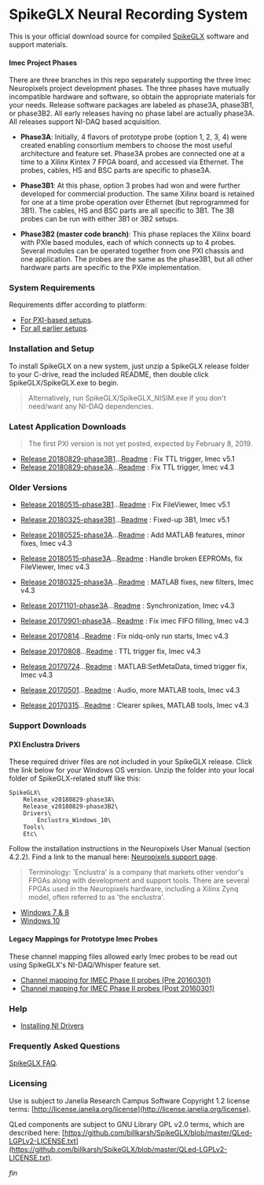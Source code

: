 SpikeGLX Neural Recording System
=================================

This is your official download source for compiled
[SpikeGLX](https://github.com/billkarsh/SpikeGLX.git)
software and support materials.

#### Imec Project Phases

There are three branches in this repo separately supporting the three Imec
Neuropixels project development phases. The three phases have mutually
incompatible hardware and software, so obtain the appropriate materials
for your needs. Release software packages are labeled as phase3A, phase3B1,
or phase3B2. All early releases having no phase label are actually phase3A.
All releases support NI-DAQ based acquisition.

* **Phase3A**: Initially, 4 flavors of prototype probe (option 1, 2, 3, 4)
were created enabling consortium members to choose the most useful
architecture and feature set. Phase3A probes are connected one at a time to
a Xilinx Kintex 7 FPGA board, and accessed via Ethernet. The probes, cables,
HS and BSC parts are specific to phase3A.

* **Phase3B1**: At this phase, option 3 probes had won and were further
developed for commercial production. The same Xilinx board is retained for
one at a time probe operation over Ethernet (but reprogrammed for 3B1).
The cables, HS and BSC parts are all specific to 3B1. The 3B probes can be
run with either 3B1 or 3B2 setups.

* **Phase3B2 (master code branch)**: This phase replaces the Xilinx board
with PXIe based modules, each of which connects up to 4 probes. Several
modules can be operated together from one PXI chassis and one application.
The probes are the same as the phase3B1, but all other hardware parts are
specific to the PXIe implementation.

### System Requirements

Requirements differ according to platform:

* [For PXI-based setups](https://github.com/billkarsh/SpikeGLX/blob/master/Markdown/SystemRequirements_PXI.md).
* [For all earlier setups](https://github.com/billkarsh/SpikeGLX/blob/master/Markdown/SystemRequirements_Xilinx.md).

### Installation and Setup

To install SpikeGLX on a new system, just unzip a SpikeGLX release folder
to your C-drive, read the included README, then double click
SpikeGLX/SpikeGLX.exe to begin.

> Alternatively, run SpikeGLX/SpikeGLX_NISIM.exe if you don't need/want
any NI-DAQ dependencies.

### Latest Application Downloads

> The first PXI version is not yet posted, expected by February 8, 2019.

* [Release 20180829-phase3B1](App/Release_v20180829-phase3B1.zip)...[Readme](Readme/Readme_v20180829-phase3B1.txt) : Fix TTL trigger, Imec v5.1
* [Release 20180829-phase3A](App/Release_v20180829-phase3A.zip)...[Readme](Readme/Readme_v20180829-phase3A.txt) : Fix TTL trigger, Imec v4.3

### Older Versions

* [Release 20180515-phase3B1](App/Release_v20180515-phase3B1.zip)...[Readme](Readme/Readme_v20180515-phase3B1.txt) : Fix FileViewer, Imec v5.1
* [Release 20180325-phase3B1](App/Release_v20180325-phase3B1.zip)...[Readme](Readme/Readme_v20180325-phase3B1.txt) : Fixed-up 3B1, Imec v5.1

* [Release 20180525-phase3A](App/Release_v20180525-phase3A.zip)...[Readme](Readme/Readme_v20180525-phase3A.txt) : Add MATLAB features, minor fixes, Imec v4.3
* [Release 20180515-phase3A](App/Release_v20180515-phase3A.zip)...[Readme](Readme/Readme_v20180515-phase3A.txt) : Handle broken EEPROMs, fix FileViewer, Imec v4.3
* [Release 20180325-phase3A](App/Release_v20180325-phase3A.zip)...[Readme](Readme/Readme_v20180325-phase3A.txt) : MATLAB fixes, new filters, Imec v4.3
* [Release 20171101-phase3A](App/Release_v20171101-phase3A.zip)...[Readme](Readme/Readme_v20171101-phase3A.txt) : Synchronization, Imec v4.3
* [Release 20170901-phase3A](App/Release_v20170901-phase3A.zip)...[Readme](Readme/Readme_v20170901-phase3A.txt) : Fix imec FIFO filling, Imec v4.3
* [Release 20170814](App/Release_v20170814.zip)...[Readme](Readme/Readme_v20170814.txt) : Fix nidq-only run starts, Imec v4.3
* [Release 20170808](App/Release_v20170808.zip)...[Readme](Readme/Readme_v20170808.txt) : TTL trigger fix, Imec v4.3
* [Release 20170724](App/Release_v20170724.zip)...[Readme](Readme/Readme_v20170724.txt) : MATLAB:SetMetaData, timed trigger fix, Imec v4.3
* [Release 20170501](App/Release_v20170501.zip)...[Readme](Readme/Readme_v20170501.txt) : Audio, more MATLAB tools, Imec v4.3
* [Release 20170315](App/Release_v20170315.zip)...[Readme](Readme/Readme_v20170315.txt) : Clearer spikes, MATLAB tools, Imec v4.3

### Support Downloads

#### PXI Enclustra Drivers

These required driver files are not included in your SpikeGLX release.
Click the link below for your Windows OS version. Unzip the folder into
your local folder of SpikeGLX-related stuff like this:

```
SpikeGLX\
    Release_v20180829-phase3A\
    Release_v20180829-phase3B2\
    Drivers\
        Enclustra_Windows_10\
    Tools\
    Etc\
```

Follow the installation instructions in the Neuropixels User Manual
(section 4.2.2). Find a link to the manual here:
[Neuropixels support page](https://www.neuropixels.org/support).

>Terminology: 'Enclustra' is a company that markets other vendor's FPGAs
along with development and support tools. There are several FPGAs used in
the Neuropixels hardware, including a Xilinx Zynq model, often referred to
as 'the enclustra'.

* [Windows 7 & 8](Support/Enclustra_Win7&8.zip)
* [Windows 10](Support/Enclustra_Win10.zip)

#### Legacy Mappings for Prototype Imec Probes

These channel mapping files allowed early Imec probes to be read out using
SpikeGLX's NI-DAQ/Whisper feature set.

* [Channel mapping for IMEC Phase II probes (Pre  20160301)](Support/PhaseII_Mapping_Pre20160301.zip)
* [Channel mapping for IMEC Phase II probes (Post 20160301)](Support/PhaseII_Mapping_Post20160301.zip)

### Help

* [Installing NI Drivers](Help/NI_driver_Installation.md)

### Frequently Asked Questions

[SpikeGLX FAQ](https://github.com/billkarsh/SpikeGLX/blob/master/Markdown/SpikeGLX_FAQ.md).

### Licensing

Use is subject to Janelia Research Campus Software Copyright 1.2 license terms:
[http://license.janelia.org/license](http://license.janelia.org/license).

QLed components are subject to GNU Library GPL v2.0 terms, which are described here:
[https://github.com/billkarsh/SpikeGLX/blob/master/QLed-LGPLv2-LICENSE.txt](https://github.com/billkarsh/SpikeGLX/blob/master/QLed-LGPLv2-LICENSE.txt).


_fin_


